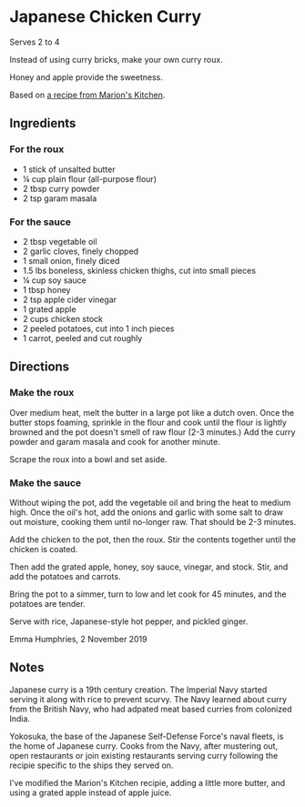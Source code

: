 # Japanese Chicken Curry

Serves 2 to 4

Instead of using curry bricks, make your own curry roux.

Honey and apple provide the sweetness. 

Based on [a recipe from Marion's Kitchen](https://www.marionskitchen.com/japanese-chicken-curry/).

## Ingredients

### For the roux

* 1 stick of unsalted butter
* ¼ cup plain flour (all-purpose flour)
* 2 tbsp curry powder
* 2 tsp garam masala

### For the sauce

* 2 tbsp vegetable oil
* 2 garlic cloves, finely chopped
* 1 small onion, finely diced
* 1.5 lbs boneless, skinless chicken thighs, cut into small pieces
* ¼ cup soy sauce
* 1 tbsp honey
* 2 tsp apple cider vinegar
* 1 grated apple
* 2 cups chicken stock
* 2 peeled potatoes, cut into 1 inch pieces
* 1 carrot, peeled and cut roughly 

## Directions

### Make the roux

Over medium heat, melt the butter in a large pot like a dutch oven. Once the butter stops foaming, sprinkle in the flour and cook until the flour is lightly browned and the pot doesn't smell of raw flour (2-3 minutes.) Add the curry powder and garam masala and cook for another minute.

Scrape the roux into a bowl and set aside. 

### Make the sauce

Without wiping the pot, add the vegetable oil and bring the heat to medium high. Once the oil's hot, add the onions and garlic with some salt to draw out moisture, cooking them until no-longer raw. That should be 2-3 minutes. 

Add the chicken to the pot, then the roux. Stir the contents together until the chicken is coated. 

Then add the grated apple, honey, soy sauce, vinegar, and stock. Stir, and add the potatoes and carrots. 

Bring the pot to a simmer, turn to low and let cook for 45 minutes, and the potatoes are tender.

Serve with rice, Japanese-style hot pepper, and pickled ginger.

Emma Humphries, 2 November 2019

## Notes

Japanese curry is a 19th century creation. The Imperial Navy started serving it along with rice to prevent scurvy. The Navy learned about curry from the British Navy, who had adpated meat based curries from colonized India. 

Yokosuka, the base of the Japanese Self-Defense Force's naval fleets, is the home of Japanese curry. Cooks from the Navy, after mustering out, open restaurants or join existing restaurants serving curry following the recipie specific to the ships they served on. 

I've modified the Marion's Kitchen recipie, adding a little more butter, and using a grated apple instead of apple juice. 
